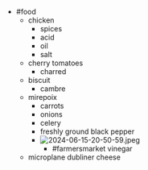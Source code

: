 - #food
	- chicken
		- spices
		- acid
		- oil
		- salt
	- cherry tomatoes
		- charred
	- biscuit
		- cambre
	- mirepoix
		- carrots
		- onions
		- celery
		- freshly ground black pepper
		- ![2024-06-15-20-50-59.jpeg](../assets/2024-06-15-20-50-59.jpeg)
			- #farmersmarket vinegar
	- microplane dubliner cheese